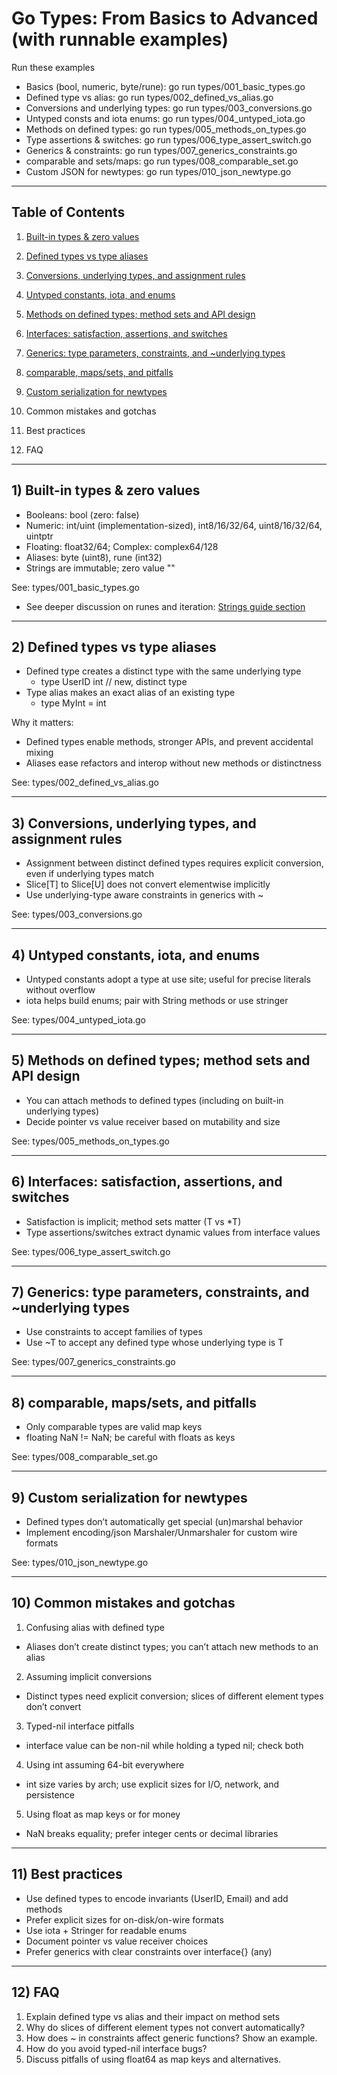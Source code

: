 # Go Types: From Basics to Advanced (with runnable examples)

Run these examples
- Basics (bool, numeric, byte/rune): go run types/001_basic_types.go
- Defined type vs alias: go run types/002_defined_vs_alias.go
- Conversions and underlying types: go run types/003_conversions.go
- Untyped consts and iota enums: go run types/004_untyped_iota.go
- Methods on defined types: go run types/005_methods_on_types.go
- Type assertions & switches: go run types/006_type_assert_switch.go
- Generics & constraints: go run types/007_generics_constraints.go
- comparable and sets/maps: go run types/008_comparable_set.go
- Custom JSON for newtypes: go run types/010_json_newtype.go

---
## Table of Contents
1. [Built-in types & zero values](#toc-1-builtins)
2. [Defined types vs type aliases](#toc-2-defined-vs-alias)
3. [Conversions, underlying types, and assignment rules](#toc-3-conversions)
4. [Untyped constants, iota, and enums](#toc-4-untyped)
5. [Methods on defined types; method sets and API design](#toc-5-methods)
6. [Interfaces: satisfaction, assertions, and switches](#toc-6-interfaces)
7. [Generics: type parameters, constraints, and ~underlying types](#toc-7-generics)
8. [comparable, maps/sets, and pitfalls](#toc-8-comparable)
9. [Custom serialization for newtypes](#toc-9-custom-serialization)



10. Common mistakes and gotchas
11. Best practices
12. FAQ

---

<a id="toc-1-builtins"></a>

## 1) Built-in types & zero values

- Booleans: bool (zero: false)
- Numeric: int/uint (implementation-sized), int8/16/32/64, uint8/16/32/64, uintptr
- Floating: float32/64; Complex: complex64/128
- Aliases: byte (uint8), rune (int32)
- Strings are immutable; zero value ""

See: types/001_basic_types.go
- See deeper discussion on runes and iteration: [Strings guide section](../strings/StringsGuide.md#runes-range-semantics)


---

<a id="toc-2-defined-vs-alias"></a>

## 2) Defined types vs type aliases

- Defined type creates a distinct type with the same underlying type
  - type UserID int // new, distinct type
- Type alias makes an exact alias of an existing type
  - type MyInt = int

Why it matters:
- Defined types enable methods, stronger APIs, and prevent accidental mixing
- Aliases ease refactors and interop without new methods or distinctness

See: types/002_defined_vs_alias.go

---

<a id="toc-3-conversions"></a>

## 3) Conversions, underlying types, and assignment rules

- Assignment between distinct defined types requires explicit conversion, even if underlying types match
- Slice[T] to Slice[U] does not convert elementwise implicitly
- Use underlying-type aware constraints in generics with ~

See: types/003_conversions.go

---

<a id="toc-4-untyped"></a>

## 4) Untyped constants, iota, and enums

- Untyped constants adopt a type at use site; useful for precise literals without overflow
- iota helps build enums; pair with String methods or use stringer

See: types/004_untyped_iota.go

---

<a id="toc-5-methods"></a>

## 5) Methods on defined types; method sets and API design

- You can attach methods to defined types (including on built-in underlying types)
- Decide pointer vs value receiver based on mutability and size

See: types/005_methods_on_types.go

---

<a id="toc-6-interfaces"></a>

## 6) Interfaces: satisfaction, assertions, and switches

- Satisfaction is implicit; method sets matter (T vs *T)
- Type assertions/switches extract dynamic values from interface values

See: types/006_type_assert_switch.go

---

<a id="toc-7-generics"></a>

## 7) Generics: type parameters, constraints, and ~underlying types

- Use constraints to accept families of types
- Use ~T to accept any defined type whose underlying type is T

See: types/007_generics_constraints.go

---

<a id="toc-8-comparable"></a>

## 8) comparable, maps/sets, and pitfalls

- Only comparable types are valid map keys
- floating NaN != NaN; be careful with floats as keys

See: types/008_comparable_set.go

---

<a id="toc-9-custom-serialization"></a>

## 9) Custom serialization for newtypes

- Defined types don’t automatically get special (un)marshal behavior
- Implement encoding/json Marshaler/Unmarshaler for custom wire formats

See: types/010_json_newtype.go

---

## 10) Common mistakes and gotchas

1) Confusing alias with defined type
- Aliases don’t create distinct types; you can’t attach new methods to an alias

2) Assuming implicit conversions
- Distinct types need explicit conversion; slices of different element types don’t convert

3) Typed-nil interface pitfalls
- interface value can be non-nil while holding a typed nil; check both

4) Using int assuming 64-bit everywhere
- int size varies by arch; use explicit sizes for I/O, network, and persistence

5) Using float as map keys or for money
- NaN breaks equality; prefer integer cents or decimal libraries

---

## 11) Best practices

- Use defined types to encode invariants (UserID, Email) and add methods
- Prefer explicit sizes for on-disk/on-wire formats
- Use iota + Stringer for readable enums
- Document pointer vs value receiver choices
- Prefer generics with clear constraints over interface{} (any)

---

## 12) FAQ

1) Explain defined type vs alias and their impact on method sets
2) Why do slices of different element types not convert automatically?
3) How does ~ in constraints affect generic functions? Show an example.
4) How do you avoid typed-nil interface bugs?
5) Discuss pitfalls of using float64 as map keys and alternatives.

